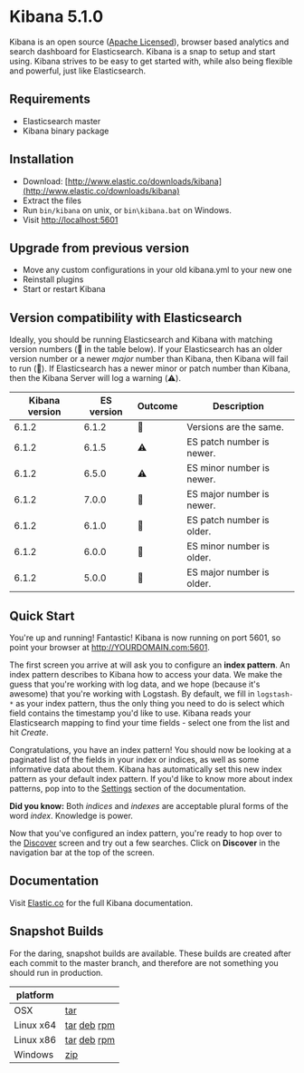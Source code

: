 # Kibana 5.1.0

Kibana is an open source ([Apache Licensed](https://github.com/elastic/kibana/blob/master/LICENSE.md)), browser based analytics and search dashboard for Elasticsearch. Kibana is a snap to setup and start using. Kibana strives to be easy to get started with, while also being flexible and powerful, just like Elasticsearch.

## Requirements

- Elasticsearch master
- Kibana binary package

## Installation

* Download: [http://www.elastic.co/downloads/kibana](http://www.elastic.co/downloads/kibana)
* Extract the files
* Run `bin/kibana` on unix, or `bin\kibana.bat` on Windows.
* Visit [http://localhost:5601](http://localhost:5601)

## Upgrade from previous version

* Move any custom configurations in your old kibana.yml to your new one
* Reinstall plugins
* Start or restart Kibana

## Version compatibility with Elasticsearch

Ideally, you should be running Elasticsearch and Kibana with matching version numbers (💚 in the table below). If your Elasticsearch has an older version number or a newer _major_ number than Kibana, then Kibana will fail to run (🚫). If Elasticsearch has a newer minor or patch number than Kibana, then the Kibana Server will log a warning (⚠️).

| Kibana version | ES version | Outcome | Description |
| -------------- | ---------- | ------- | ----------- |
| 6.1.2          | 6.1.2      | 💚      | Versions are the same. |
| 6.1.2          | 6.1.5      | ⚠️      | ES patch number is newer. |
| 6.1.2          | 6.5.0      | ⚠️      | ES minor number is newer. |
| 6.1.2          | 7.0.0      | 🚫      | ES major number is newer. |
| 6.1.2          | 6.1.0      | 🚫      | ES patch number is older. |
| 6.1.2          | 6.0.0      | 🚫      | ES minor number is older. |
| 6.1.2          | 5.0.0      | 🚫      | ES major number is older. |

## Quick Start

You're up and running! Fantastic! Kibana is now running on port 5601, so point your browser at http://YOURDOMAIN.com:5601.

The first screen you arrive at will ask you to configure an **index pattern**. An index pattern describes to Kibana how to access your data. We make the guess that you're working with log data, and we hope (because it's awesome) that you're working with Logstash. By default, we fill in `logstash-*` as your index pattern, thus the only thing you need to do is select which field contains the timestamp you'd like to use. Kibana reads your Elasticsearch mapping to find your time fields - select one from the list and hit *Create*.

Congratulations, you have an index pattern! You should now be looking at a paginated list of the fields in your index or indices, as well as some informative data about them. Kibana has automatically set this new index pattern as your default index pattern. If you'd like to know more about index patterns, pop into to the [Settings](#settings) section of the documentation.

**Did you know:** Both *indices* and *indexes* are acceptable plural forms of the word *index*. Knowledge is power.

Now that you've configured an index pattern, you're ready to hop over to the [Discover](#discover) screen and try out a few searches. Click on **Discover** in the navigation bar at the top of the screen.

## Documentation

Visit [Elastic.co](http://www.elastic.co/guide/en/kibana/current/index.html) for the full Kibana documentation.

## Snapshot Builds

For the daring, snapshot builds are available. These builds are created after each commit to the master branch, and therefore are not something you should run in production.

| platform |  |
| --- | --- |
| OSX | [tar](http://download.elastic.co/kibana/kibana-snapshot/kibana-5.1.0-SNAPSHOT-darwin-x86_64.tar.gz) |
| Linux x64 | [tar](http://download.elastic.co/kibana/kibana-snapshot/kibana-5.1.0-SNAPSHOT-linux-x86_64.tar.gz) [deb](https://download.elastic.co/kibana/kibana-snapshot/kibana-5.1.0-SNAPSHOT-amd64.deb) [rpm](https://download.elastic.co/kibana/kibana-snapshot/kibana-5.1.0-SNAPSHOT-x86_64.rpm) |
| Linux x86 | [tar](http://download.elastic.co/kibana/kibana-snapshot/kibana-5.1.0-SNAPSHOT-linux-x86.tar.gz) [deb](https://download.elastic.co/kibana/kibana-snapshot/kibana-5.1.0-SNAPSHOT-i386.deb) [rpm](https://download.elastic.co/kibana/kibana-snapshot/kibana-5.1.0-SNAPSHOT-i686.rpm) |
| Windows | [zip](http://download.elastic.co/kibana/kibana-snapshot/kibana-5.1.0-SNAPSHOT-windows-x86.zip) |
